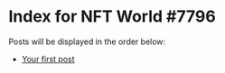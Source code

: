 # Index for NFT World #7796
Posts will be displayed in the order below:

- [Your first post](./001-first.md)

